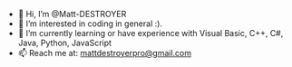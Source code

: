 - 👋 Hi, I’m @Matt-DESTROYER
- 👀 I’m interested in coding in general :).
- 🌱 I’m currently learning or have experience with Visual Basic, C++, C#, Java, Python, JavaScript
- 📫 Reach me at: mattdestroyerpro@gmail.com

